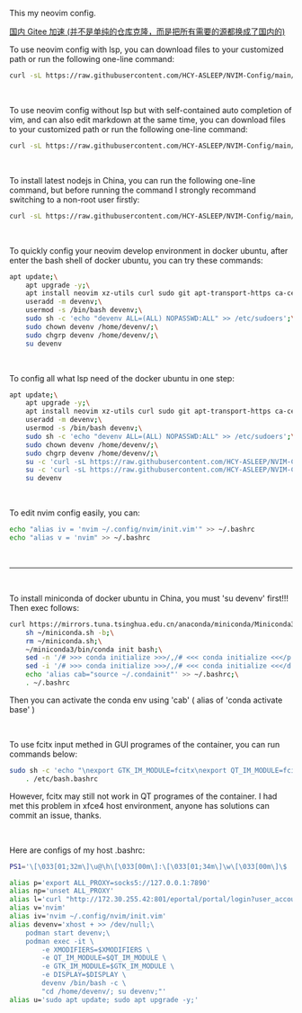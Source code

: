 This my neovim config.


[国内 Gitee 加速 (并不是单纯的仓库克隆，而是把所有需要的源都换成了国内的)](https://gitee.com/mygiteehcy/NVIM-Config/tree/main/)



To use neovim config with lsp, you can download files to your customized path or run the following one-line command:

```bash
curl -sL https://raw.githubusercontent.com/HCY-ASLEEP/NVIM-Config/main/nvim-config.sh | sh
```
</br>

To use neovim config without lsp but with self-contained auto completion of vim, and can also edit markdown at the same time, you can download files to your customized path or run the following one-line command:

```bash
curl -sL https://raw.githubusercontent.com/HCY-ASLEEP/NVIM-Config/main/nvim-config-without-lsp/nvim-config.sh | sh
```
</br>

To install latest nodejs in China, you can run the following one-line command, but before running the command I strongly recommand switching to a non-root user firstly:

```bash
curl -sL https://raw.githubusercontent.com/HCY-ASLEEP/NVIM-Config/main/nodejs-installer.sh | bash
```

</br>

To quickly config your neovim develop environment in docker ubuntu, after enter the bash shell of docker ubuntu, you can try these commands:

```bash
apt update;\
    apt upgrade -y;\
    apt install neovim xz-utils curl sudo git apt-transport-https ca-certificates ripgrep -y;\
    useradd -m devenv;\
    usermod -s /bin/bash devenv;\
    sudo sh -c 'echo "devenv ALL=(ALL) NOPASSWD:ALL" >> /etc/sudoers';\
    sudo chown devenv /home/devenv/;\
    sudo chgrp devenv /home/devenv/;\
    su devenv
```

</br>

To config all what lsp need of the docker ubuntu in one step:

```bash
apt update;\
    apt upgrade -y;\
    apt install neovim xz-utils curl sudo git apt-transport-https ca-certificates ripgrep -y;\
    useradd -m devenv;\
    usermod -s /bin/bash devenv;\
    sudo sh -c 'echo "devenv ALL=(ALL) NOPASSWD:ALL" >> /etc/sudoers';\
    sudo chown devenv /home/devenv/;\
    sudo chgrp devenv /home/devenv/;\
    su -c 'curl -sL https://raw.githubusercontent.com/HCY-ASLEEP/NVIM-Config/main/nvim-config.sh | sh' devenv;\
    su -c 'curl -sL https://raw.githubusercontent.com/HCY-ASLEEP/NVIM-Config/main/nodejs-installer.sh | bash' devenv;\
    su devenv
```

</br>

To edit nvim config easily, you can:

```bash
echo "alias iv = 'nvim ~/.config/nvim/init.vim'" >> ~/.bashrc
echo "alias v = 'nvim" >> ~/.bashrc
```

</br>

***

</br>

To install miniconda of docker ubuntu in China, you must 'su devenv' first!!! Then exec follows: 
```bash
curl https://mirrors.tuna.tsinghua.edu.cn/anaconda/miniconda/Miniconda3-latest-Linux-x86_64.sh -o ~/miniconda.sh;\
    sh ~/miniconda.sh -b;\
    rm ~/miniconda.sh;\
    ~/miniconda3/bin/conda init bash;\
    sed -n '/# >>> conda initialize >>>/,/# <<< conda initialize <<</p' ~/.bashrc >> ~/.condainit;\
    sed -i '/# >>> conda initialize >>>/,/# <<< conda initialize <<</d' ~/.bashrc;\
    echo 'alias cab="source ~/.condainit"' >> ~/.bashrc;\
    . ~/.bashrc
```
Then you can activate the conda env using 'cab' ( alias of 'conda activate base' )

</br>

To use fcitx input methed in GUI programes of the container, you can run commands below:

```bash
sudo sh -c 'echo "\nexport GTK_IM_MODULE=fcitx\nexport QT_IM_MODULE=fcitx\nexport XMODIFIERS=@im=fcitx\n" >> /etc/bash.bashrc';\
    . /etc/bash.bashrc
```

However, fcitx may still not work in QT programes of the container. I had met this problem in xfce4 host environment, anyone has solutions can commit an issue, thanks.

</br>

Here are configs of my host .bashrc:
```bash
PS1='\[\033[01;32m\]\u@\h\[\033[00m\]:\[\033[01;34m\]\w\[\033[00m\]\$ '

alias p='export ALL_PROXY=socks5://127.0.0.1:7890'
alias np='unset ALL_PROXY'
alias l='curl "http://172.30.255.42:801/eportal/portal/login?user_account=392432&user_password=12542614" ; echo'
alias v='nvim'
alias iv='nvim ~/.config/nvim/init.vim'
alias devenv='xhost + >> /dev/null;\
    podman start devenv;\
    podman exec -it \
        -e XMODIFIERS=$XMODIFIERS \
        -e QT_IM_MODULE=$QT_IM_MODULE \
        -e GTK_IM_MODULE=$GTK_IM_MODULE \
        -e DISPLAY=$DISPLAY \
        devenv /bin/bash -c \
        "cd /home/devenv/; su devenv;"'
alias u='sudo apt update; sudo apt upgrade -y;'
```
